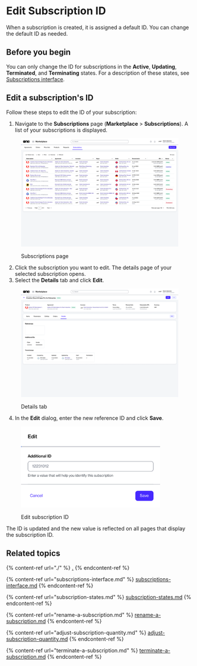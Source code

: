 # Edit Subscription ID

When a subscription is created, it is assigned a default ID. You can change the default ID as needed.

## Before you begin

You can only change the ID for subscriptions in the **Active**, **Updating**, **Terminated**, and **Terminating** states. For a description of these states, see [Subscriptions interface](subscriptions-interface.md).

## Edit a subscription's ID

Follow these steps to edit the ID of your subscription:

1. Navigate to the **Subscriptions** page (**Marketplace** > **Subscriptions**). A list of your subscriptions is displayed.

<figure><img src="../../../.gitbook/assets/image (380).png" alt=""><figcaption><p>Subscriptions page</p></figcaption></figure>

2. Click the subscription you want to edit. The details page of your selected subscription opens.
3. Select the **Details** tab and click **Edit**.&#x20;

<figure><img src="../../../.gitbook/assets/image (381).png" alt=""><figcaption><p>Details tab</p></figcaption></figure>

4. In the **Edit** dialog, enter the new reference ID and click **Save**.&#x20;

<figure><img src="../../../.gitbook/assets/image (382).png" alt="" width="375"><figcaption><p>Edit subscription ID</p></figcaption></figure>

The ID is updated and the new value is reflected on all pages that display the subscription ID.

## Related topics

{% content-ref url="./" %}
[.](./)
{% endcontent-ref %}

{% content-ref url="subscriptions-interface.md" %}
[subscriptions-interface.md](subscriptions-interface.md)
{% endcontent-ref %}

{% content-ref url="subscription-states.md" %}
[subscription-states.md](subscription-states.md)
{% endcontent-ref %}

{% content-ref url="rename-a-subscription.md" %}
[rename-a-subscription.md](rename-a-subscription.md)
{% endcontent-ref %}

{% content-ref url="adjust-subscription-quantity.md" %}
[adjust-subscription-quantity.md](adjust-subscription-quantity.md)
{% endcontent-ref %}

{% content-ref url="terminate-a-subscription.md" %}
[terminate-a-subscription.md](terminate-a-subscription.md)
{% endcontent-ref %}
